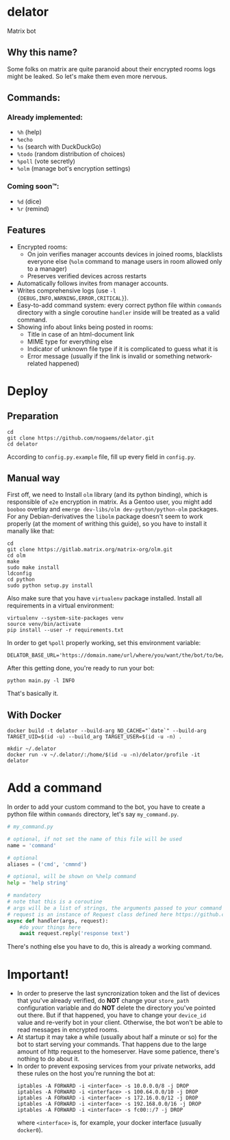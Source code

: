 # delator
Matrix bot

## Why this name?
Some folks on matrix are quite paranoid about their encrypted rooms logs might be leaked. So let's make them even more nervous.

## Commands:

### Already implemented:
* `%h` (help)
* `%echo`
* `%s` (search with DuckDuckGo)
* `%todo` (random distribution of choices)
* `%poll` (vote secretly)
* `%olm` (manage bot's encryption settings)

### Coming soon™:
* `%d` (dice)
* `%r` (remind)

## Features
* Encrypted rooms:
    * On join verifies manager accounts devices in joined rooms, blacklists everyone else (`%olm` command to manage users in room allowed only to a manager)
    * Preserves verified devices across restarts
* Automatically follows invites from manager accounts.
* Writes comprehensive logs (use `-l {DEBUG,INFO,WARNING,ERROR,CRITICAL}`).
* Easy-to-add command system: every correct python file within `commands` directory with a single coroutine `handler` inside will be treated as a valid command.
* Showing info about links being posted in rooms:
    * Title in case of an html-document link
    * MIME type for everything else
    * Indicator of unknown file type if it is complicated to guess what it is
    * Error message (usually if the link is invalid or something network-related happened)

# Deploy

## Preparation

```
cd
git clone https://github.com/nogaems/delator.git
cd delator
```
According to `config.py.example` file, fill up every field in `config.py`.

## Manual way

First off, we need to Install `olm` library (and its python binding), which is responsible of `e2e` encryption in matrix. As a Gentoo user, you might add `booboo` overlay and `emerge dev-libs/olm dev-python/python-olm` packages.
For any Debian-derivatives the `libolm` package doesn't seem to work properly (at the moment of writhing this guide), so you have to install it manally like that:
```
cd
git clone https://gitlab.matrix.org/matrix-org/olm.git
cd olm
make
sudo make install
ldconfig
cd python
sudo python setup.py install
```
Also make sure that you have `virtualenv` package installed.
Install all requirements in a virtual environment:
```
virtualenv --system-site-packages venv
source venv/bin/activate
pip install --user -r requirements.txt
```
In order to get `%poll` properly working, set this environment variable:
```
DELATOR_BASE_URL='https://domain.name/url/where/you/want/the/bot/to/be/placed/at/'
```
After this getting done, you're ready to run your bot:
```
python main.py -l INFO
```
That's basically it.

## With Docker

```
docker build -t delator --build-arg NO_CACHE="`date`" --build-arg TARGET_UID=$(id -u) --build_arg TARGET_USER=$(id -u -n) .

mkdir ~/.delator
docker run -v ~/.delator/:/home/$(id -u -n)/delator/profile -it delator
```

# Add a command

In order to add your custom command to the bot, you have to create a python file within `commands` directory, let's say `my_command.py`.

```python
# my_command.py

# optional, if not set the name of this file will be used
name = 'command'

# optional
aliases = ('cmd', 'cmmnd')

# optional, will be shown on %help command
help = 'help string'

# mandatory
# note that this is a coroutine
# args will be a list of strings, the arguments passed to your command
# request is an instance of Request class defined here https://github.com/nogaems/delator/blob/master/command.py
async def handler(args, request):
    #do your things here
    await request.reply('response text')
```
There's nothing else you have to do, this is already a working command.

# Important!

* In order to preserve the last syncronization token and the list of devices that you've already verified, do **NOT** change your `store_path` configuration variable and do **NOT** delete the directory you've pointed out there. But if that happened, you have to change your `device_id` value and re-verify bot in your client. Otherwise, the bot won't be able to read messages in encrypted rooms.
* At startup it may take a while (usually about half a minute or so) for the bot to start serving your commands. That happens due to the large amount of http request to the homeserver. Have some patience, there's nothing to do about it.
* In order to prevent exposing services from your private networks, add these rules on the host you're running the bot at:
  ```
  iptables -A FORWARD -i <interface> -s 10.0.0.0/8 -j DROP
  iptables -A FORWARD -i <interface> -s 100.64.0.0/10 -j DROP
  iptables -A FORWARD -i <interface> -s 172.16.0.0/12 -j DROP
  iptables -A FORWARD -i <interface> -s 192.168.0.0/16 -j DROP
  iptables -A FORWARD -i <interface> -s fc00::/7 -j DROP
  ```
  where `<interface>` is, for example, your docker interface (usually `docker0`).
